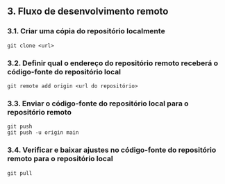 ## 3. Fluxo de desenvolvimento remoto

### 3.1. Criar uma cópia do repositório localmente

```
git clone <url>
```

### 3.2. Definir qual o endereço do repositório remoto receberá o código-fonte do repositório local

```
git remote add origin <url do repositório>

```

### 3.3. Enviar o código-fonte do repositório local para o repositório remoto

```
git push 
git push -u origin main
```

### 3.4. Verificar e baixar ajustes no código-fonte do repositório remoto para o repositório local

```
git pull
```

